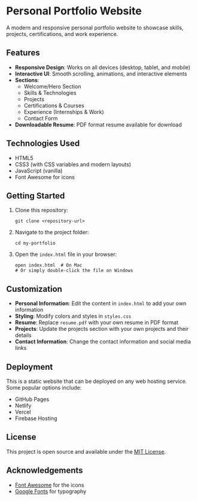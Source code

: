 # Personal Portfolio Website

A modern and responsive personal portfolio website to showcase skills, projects, certifications, and work experience.

## Features

- **Responsive Design**: Works on all devices (desktop, tablet, and mobile)
- **Interactive UI**: Smooth scrolling, animations, and interactive elements
- **Sections**:
  - Welcome/Hero Section
  - Skills & Technologies
  - Projects
  - Certifications & Courses
  - Experience (Internships & Work)
  - Contact Form
- **Downloadable Resume**: PDF format resume available for download

## Technologies Used

- HTML5
- CSS3 (with CSS variables and modern layouts)
- JavaScript (vanilla)
- Font Awesome for icons

## Getting Started

1. Clone this repository:
   ```
   git clone <repository-url>
   ```

2. Navigate to the project folder:
   ```
   cd my-portfolio
   ```

3. Open the `index.html` file in your browser:
   ```
   open index.html  # On Mac
   # Or simply double-click the file on Windows
   ```

## Customization

- **Personal Information**: Edit the content in `index.html` to add your own information
- **Styling**: Modify colors and styles in `styles.css`
- **Resume**: Replace `resume.pdf` with your own resume in PDF format
- **Projects**: Update the projects section with your own projects and their details
- **Contact Information**: Change the contact information and social media links

## Deployment

This is a static website that can be deployed on any web hosting service. Some popular options include:

- GitHub Pages
- Netlify
- Vercel
- Firebase Hosting

## License

This project is open source and available under the [MIT License](LICENSE).

## Acknowledgements

- [Font Awesome](https://fontawesome.com/) for the icons
- [Google Fonts](https://fonts.google.com/) for typography 